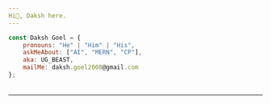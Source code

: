 ```yaml
---
Hi👋, Daksh here.
---
```


```javascript
const Daksh Goel = {
    pronouns: "He" | "Him" | "His",
    askMeAbout: ["AI", "MERN", "CP"],
    aka: UG_BEAST,
    mailMe: daksh.goel2008@gmail.com 
};
```

<table>
  <tr>
<!--     <td>
      <img src="https://github-readme-stats-anuraghazra.vercel.app/api?username=dakshgoel2008&show_icons=true&count_private=true&hide_title=true&theme=radical" alt="GitHub Stats"/>
    </td> -->
<!--     <td>
      <img src="https://streak-stats.demolab.com?user=dakshgoel2008&theme=radical" alt="GitHub Streak Stats"/>
    </td> -->
<!--     <td>
      <img src="https://github-readme-stats-anuraghazra.vercel.app/api/top-langs/?username=dakshgoel2008&layout=compact&theme=radical" alt="Top Languages"/>
    </td> -->
  </tr>
</table>




---
